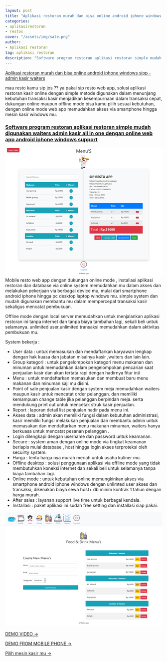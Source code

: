 ```yaml
---
layout: post
title: "Aplikasi restoran murah dan bisa online android iphone windows sipp -admin kasir waiters"
categories: 
- aplikasirestoran
- restos
cover: "/assets/img/sale.png"
author:
- Aplikasi restoran
tag: aplikasi restoran
description: "Software program restoran aplikasi restoran simple mudah digunakan waiters admin kasir all in one dengan online web app android iphone windows support"
---
```

[Aplikasi restoran murah dan bisa online android iphone windows sipp -admin kasir waiters](/aplikasirestoran/restos/2020/06/03/sipresto.html) 

mau resto kamu sip jos ?? ya pakai sip resto web app, solusi aplikasi restoran kasir online dengan simple metode digunakan dalam menunjang kebutuhan transaksi kasir menjadikan kesempurnaan dalam transaksi cepat, dukungan online maupun offline mode bisa kamu pilih sesuai kebutuhan, dengan online mode web app memudahkan akses via smartphone hingga mesin kasir windows mu.


### **[Software program restoran aplikasi restoran simple mudah digunakan waiters admin kasir all in one dengan online web app android iphone windows support](/aplikasirestoran/restos/2020/06/03/sipresto.html)**

![APLIKASI RESTORAN ONLINE WEB APP](/assets/img/sale.png)
Mobile resto web app dengan dukungan online mode , installasi aplikasi restoran dan database via online system memudahkan mu dalam akses dan melakukan pekerjaan via berbagai device mu, mulai dari smartphone android iphone hingga pc desktop laptop windows mu.
simple system dan mudah digunakan membantu mu dalam mempercepat transaksi kasir sekaligus mencatat pembukuan.

Offline mode dengan local server memudahkan untuk menjalankan aplikasi restoran ini tanpa internet dan tanpa biaya tambahan lagi, sekali beli untuk selamanya. unlimited user,unlimited transaksi memudahkan dalam aktivitas pembukuan mu.

System bekerja :
+ User data : untuk memasukan dan mendaftarkan karyawan lengkap dengan hak kuasa dan jabatan misalnya kasir ,waiters dan lain lain.
+ Group kategori : untuk pengelompokan kategori menu makanan dan minuman untuk memudahkan dalam pengelompokan pencarian saat penjualan kasir dan akan tertata rapi dengan hadirnya fitur ini/
+ Menu : untuk mendaftarkan memasukan dan membuat baru menu makanan dan minuman saji mu disini.
+ Point of sale penjualan kasir dengan system meja memudahkan waiters maupun kasir untuk mencatat order pelanggan. dan memiliki kemampuan change table jika pelanggan berpindah meja. serta mendukung print out untuk mencetak struk kasir penjualan.
+ Report : laporan detail list penjualan hadir pada menu ini.
+ Akses data : admin akan memiliki fungsi dalam kebutuhan administrasi, kasir memiliki fungsi melakukan penjualan dan membantu admin untuk memasukan dan mendaftarkan menu makanan minuman, waiters hanya berkuasa untuk mencatat pesanan pelanggan .
+ Login dilengkapi dengan username dan password untuk keamanan.
+ Secure : system aman dengan online mode via tingkat keamanan berlapis mulai database , host hingga login akses terproteksi oleh secuirty system.
+ Harga : tentu harga nya murah meriah untuk usaha kuliner mu.
+ Offline desktop : solusi penggunaan aplikasi via offline mode yang tidak membutuhkan koneksi internet dan sekali beli untuk selamanya tanpa biaya tambahan lagi.
+ Online mode : untuk kebutuhan online memungkinkan akses via smartphone android iphone windows dengan unlimted user akses dan transaksi, dikenakan biaya sewa host+ db minim kontrak 1 tahun dengan harga murah.
+ After sales : layanan support live time untuk berbagai kendala.
+ Installasi : paket aplikasi ini sudah free setting dan installasi siap pakai.

![APLIKASI RESTORAN ONLINE WEB APP](/assets/img/menus.png)



[DEMO VIDEO →](https://www.youtube.com/watch?v=3vM0U8wLu3Y)

[DEMO FROM MOBILE PHONE →](https://www.youtube.com/watch?v=qUVW4dqYZBU)

[Pilih mesin kasir mu →](/hardware)
